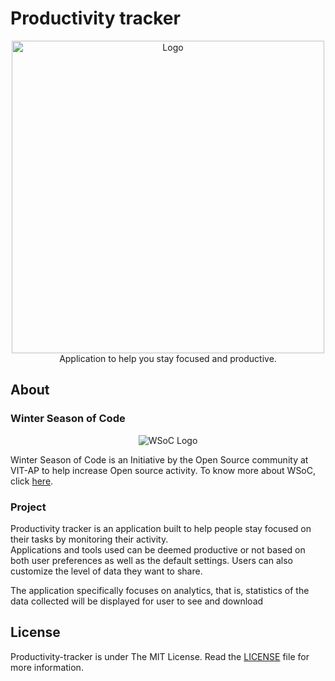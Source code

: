 # Productivity tracker

<p align="center">
    <img src="assets\Logo.PNG" alt="Logo" width = "500px">
    <br>Application to help you stay focused and productive.
</p>

## About

### Winter Season of Code

<p align="center">
    <img src="assets\WSoC-Logo.png" alt="WSoC Logo">
</p>

Winter Season of Code is an Initiative by the Open Source community at VIT-AP to help increase Open source activity.
To know more about WSoC, click [here](https://www.wsocbyosc.com/).

### Project

Productivity tracker is an application built to help people stay focused on their tasks by
monitoring their activity. \
Applications and tools used can be deemed productive or not
based on both user preferences as well as the default settings. Users can also
customize the level of data they want to share.

The application specifically focuses on analytics, that is, statistics of the data collected
will be displayed for user to see and download


## License 

Productivity-tracker is under The MIT License. Read the [LICENSE](https://github.com/Open-Source-Community-VIT-AP/Productivity-tracker/blob/master/LICENSE) file for more information.

